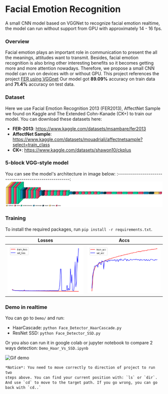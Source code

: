 # Facial Emotion Recognition
A small CNN model based on VGGNet to recognize facial emotion realtime, the model can run without support from GPU with approximately 14 - 16 fps.

### Overview
Facial emotion plays an important role in communication to present the all the meanings, attitudes want to transmit. Besides, facial emotion recognition is also bring other interesting benefits so it becomes getting more and more attention nowadays. Therefore, we propose a small CNN model can run on devices with or without GPU.
This project references the project [FER using VGGnet](https://github.com/Abhishekjl/Facial-Emotion-detection-webcam-)
Our model got **89.09%** accuracy on train data and **71.4%** accuracy on test data.

### Dataset
Here we use Facial Emotion Recognition 2013 (FER2013), AffectNet Sample we found on Kaggle and The Extended Cohn-Kanade (CK+) to train our model.
You can download these datasets here:
 - **FER-2013**: https://www.kaggle.com/datasets/msambare/fer2013
 - **AffectNet Sample**: https://www.kaggle.com/datasets/mouadriali/affectnetsample?select=train_class
 - **CK+**: https://www.kaggle.com/datasets/shawon10/ckplus

###  5-block VGG-style model
You can see the model's architecture in image below:
:------------------------------------------------------:
![Model architecture here](images/model_5blocks.png)

### Training
To install the required packages, run `pip install -r requirements.txt`.

Losses           |  Accs
:-------------------------:|:-------------------------:
![Optimizers](images/loss_val.png)  |  ![Schedulers](images/acc_val.png)


### Demo in realtime
You can go to `Demo/` and run:
 - HaarCascade: `python Face_Detector_HaarCascade.py`
 - ResNet SSD: `python Face_Detector_SSD.py`

Or you also can run it in google colab or jupyter notebook to compare 2 ways detection: `Demo_Haar_Vs_SSD.ipynb`

![Gif demo](Demo/video_demo.gif)

```
*Notice*: You need to move correctly to direction of project to run two 
steps above. You can find your current position with: `ls` or `dir`. 
And use `cd` to move to the target path. If you go wrong, you can go 
back with `cd..`
```